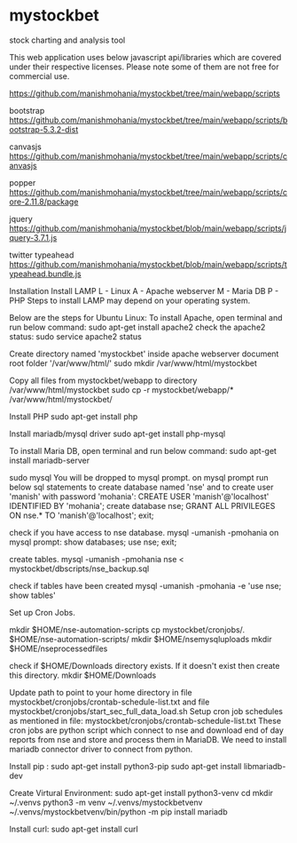 # mystockbet
stock charting and analysis tool

This web application uses below javascript api/libraries which are covered under their respective licenses. Please note some of them are not free for commercial use.

https://github.com/manishmohania/mystockbet/tree/main/webapp/scripts

bootstrap
https://github.com/manishmohania/mystockbet/tree/main/webapp/scripts/bootstrap-5.3.2-dist

canvasjs
https://github.com/manishmohania/mystockbet/tree/main/webapp/scripts/canvasjs

popper
https://github.com/manishmohania/mystockbet/tree/main/webapp/scripts/core-2.11.8/package

jquery
https://github.com/manishmohania/mystockbet/blob/main/webapp/scripts/jquery-3.7.1.js

twitter typeahead
https://github.com/manishmohania/mystockbet/blob/main/webapp/scripts/typeahead.bundle.js


Installation
Install LAMP
L - Linux
A - Apache webserver
M - Maria DB
P - PHP
Steps to install LAMP may depend on your operating system.

Below are the steps for Ubuntu Linux:
To install Apache, open terminal and run below command:
sudo apt-get install apache2
check the apache2 status:
sudo service apache2 status

Create directory named 'mystockbet' inside apache webserver document root folder '/var/www/html/'
sudo mkdir /var/www/html/mystockbet

Copy all files from mystockbet/webapp to directory /var/www/html/mystockbet
sudo cp -r mystockbet/webapp/* /var/www/html/mystockbet/

Install PHP
sudo apt-get install php

Install mariadb/mysql driver
sudo apt-get install php-mysql


To install Maria DB, open terminal and run below command:
sudo apt-get install mariadb-server

sudo mysql
You will be dropped to mysql prompt. on mysql prompt run below sql statements to create database named 'nse' and to create user 'manish' with password 'mohania':
CREATE USER 'manish'@'localhost' IDENTIFIED BY 'mohania';
create database nse;
GRANT ALL PRIVILEGES ON nse.* TO 'manish'@'localhost';
exit;

check if you have access to nse database.
mysql -umanish -pmohania
on mysql prompt:
show databases;
use nse;
exit;


create tables.
mysql -umanish -pmohania nse < mystockbet/dbscripts/nse_backup.sql

check if tables have been created
mysql -umanish -pmohania -e 'use nse; show tables'


Set up Cron Jobs.

mkdir $HOME/nse-automation-scripts
cp mystockbet/cronjobs/*.* $HOME/nse-automation-scripts/
mkdir $HOME/nsemysqluploads
mkdir $HOME/nseprocessedfiles

check if $HOME/Downloads directory exists. If it doesn't exist then create this directory.
mkdir $HOME/Downloads

Update path to point to your home directory in file mystockbet/cronjobs/crontab-schedule-list.txt and file mystockbet/cronjobs/start_sec_full_data_load.sh
Setup cron job schedules as mentioned in file: mystockbet/cronjobs/crontab-schedule-list.txt
These cron jobs are python script which connect to nse and download end of day reports from nse and store and process them in MariaDB. We need to install mariadb connector driver to connect from python.

Install pip :
sudo apt-get install python3-pip
sudo apt-get install libmariadb-dev

Create Virtural Environment:
sudo apt-get install python3-venv
cd
mkdir ~/.venvs
python3 -m venv ~/.venvs/mystockbetvenv
~/.venvs/mystockbetvenv/bin/python -m pip install mariadb

Install curl:
sudo apt-get install curl
